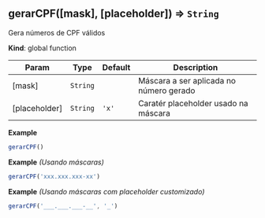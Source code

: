 <a name="gerarCPF"></a>

## gerarCPF([mask], [placeholder]) ⇒ <code>String</code>
Gera números de CPF válidos

**Kind**: global function  

| Param | Type | Default | Description |
| --- | --- | --- | --- |
| [mask] | <code>String</code> |  | Máscara a ser aplicada no número gerado |
| [placeholder] | <code>String</code> | <code>&#x27;x&#x27;</code> | Caratér placeholder usado na máscara |

**Example**  
```js
gerarCPF()
```
**Example** *(Usando máscaras)*  
```js
gerarCPF('xxx.xxx.xxx-xx')
```
**Example** *(Usando máscaras com placeholder customizado)*  
```js
gerarCPF('___.___.___-__', '_')
```
